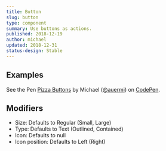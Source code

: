 ```yaml
---
title: Button
slug: button
type: component
summary: Use buttons as actions.
published: 2018-12-19
author: michael
updated: 2018-12-31
status-design: Stable
---
```


##  Examples
<p data-height="960" data-theme-id="light" data-slug-hash="NBoxdL" data-default-tab="result" data-user="auermi" data-pen-title="Pizza Buttons" class="codepen">See the Pen <a href="https://codepen.io/auermi/pen/NBoxdL/">Pizza Buttons</a> by Michael (<a href="https://codepen.io/auermi">@auermi</a>) on <a href="https://codepen.io">CodePen</a>.</p>
<script async src="https://static.codepen.io/assets/embed/ei.js"></script>

## Modifiers
* Size: Defaults to Regular (Small, Large)
* Type: Defaults to Text (Outlined, Contained)
* Icon: Defaults to null
* Icon position: Defaults to Left (Right)